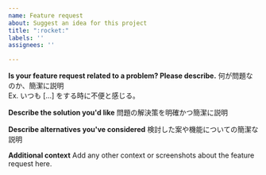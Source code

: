 ```yaml
---
name: Feature request
about: Suggest an idea for this project
title: ":rocket:"
labels: ''
assignees: ''

---
```


**Is your feature request related to a problem? Please describe.**
何が問題なのか、簡潔に説明  
Ex. いつも [...] をする時に不便と感じる。

**Describe the solution you'd like**
問題の解決策を明確かつ簡潔に説明

**Describe alternatives you've considered**
検討した案や機能についての簡潔な説明

**Additional context**
Add any other context or screenshots about the feature request here.
